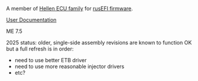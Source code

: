 A member of [Hellen ECU family](https://github.com/andreika-git/hellen-one) for [rusEFI firmware](https://github.com/rusefi/rusefi).

[User Documentation](https://github.com/rusefi/rusefi/wiki/Hellen121VAG)

ME 7.5

2025 status: older, single-side assembly revisions are known to function OK but a full refresh is in order:

* need to use better ETB driver
* need to use more reasonable injector drivers
* etc?

